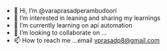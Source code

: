 - 👋 Hi, I’m @varaprasadperambudoori
- 👀 I’m interested in leaning and sharing my learnings
- 🌱 I’m currently learning on api automation 
- 💞️ I’m looking to collaborate on ...
- 📫 How to reach me ...email vprasadp8@gmail.com 

<!---
varaprasadperambudoori/varaprasadperambudoori is a ✨ special ✨ repository because its `README.md` (this file) appears on your GitHub profile.
You can click the Preview link to take a look at your changes.
--->
